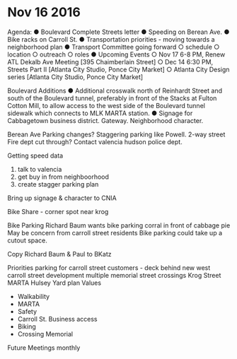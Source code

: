 ---
---

# Nov 16 2016

Agenda:
● Boulevard Complete Streets letter
● Speeding on Berean Ave.
● Bike racks on Carroll St.
● Transportation priorities - moving towards a neighborhood plan
● Transport Committee going forward
○   schedule
○   location
○   outreach
○   roles
● Upcoming Events
○   Nov 17 6-8 PM, Renew ATL Dekalb Ave Meeting [395 Chaimberlain Street]
○   Dec 14 6:30 PM, Streets Part II [Atlanta City Studio, Ponce City Market]
○   Atlanta City Design series [Atlanta City Studio, Ponce City Market]

Boulevard Additions
● Additional crosswalk north of Reinhardt Street and south of the Boulevard tunnel, preferably in front of the Stacks at Fulton Cotton Mill, to allow access to the west side of the Boulevard tunnel sidewalk which connects to MLK MARTA station.
● Signage for Cabbagetown business district. Gateway. Neighborhood character.

Berean Ave
Parking changes? Staggering parking like Powell.
2-way street
Fire dept cut through?
Contact
  valencia hudson
  police dept.

 Getting speed data

1.  talk to valencia
2.  get buy in from neighboorhood
3.  create stagger parking plan

Bring up signage & character to CNIA

Bike Share - corner spot near krog

Bike Parking
Richard Baum wants bike parking corral in front of cabbage pie
May be concern from carroll street residents
Bike parking could take up a cutout space.

Copy Richard Baum & Paul to BKatz

Priorities
parking for carroll street customers - deck behind new west carroll street development
multiple memorial street crossings
Krog Street MARTA
Hulsey Yard plan
Values
 - Walkability
 - MARTA
 - Safety
 - Carroll St. Business access
 - Biking
 - Crossing Memorial

Future Meetings
monthly
